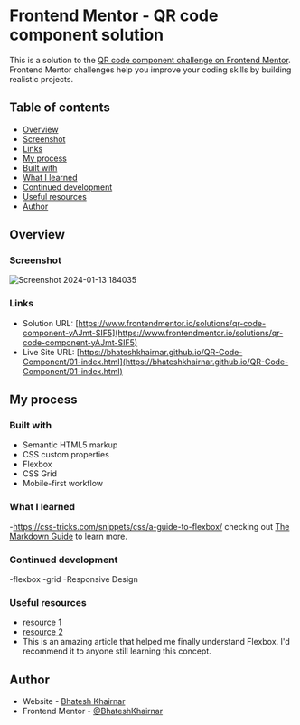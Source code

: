 # Frontend Mentor - QR code component solution

This is a solution to the [QR code component challenge on Frontend Mentor](https://www.frontendmentor.io/challenges/qr-code-component-iux_sIO_H). Frontend Mentor challenges help you improve your coding skills by building realistic projects. 

## Table of contents

  - [Overview](#overview)
  - [Screenshot](#screenshot)
  - [Links](#links)
  - [My process](#my-process)
  - [Built with](#built-with)
  - [What I learned](#what-i-learned)
  - [Continued development](#continued-development)
  - [Useful resources](#useful-resources)
  - [Author](#author)


## Overview

### Screenshot

![Screenshot 2024-01-13 184035](https://github.com/BhateshKhairnar/QR-Code-Component/assets/111328681/cc062100-4cf8-4226-94ed-05fb18092af9)

### Links

- Solution URL: [https://www.frontendmentor.io/solutions/qr-code-component-yAJmt-SIF5](https://www.frontendmentor.io/solutions/qr-code-component-yAJmt-SIF5)
- Live Site URL: [https://bhateshkhairnar.github.io/QR-Code-Component/01-index.html](https://bhateshkhairnar.github.io/QR-Code-Component/01-index.html)

## My process

### Built with

- Semantic HTML5 markup
- CSS custom properties
- Flexbox
- CSS Grid
- Mobile-first workflow


### What I learned

-https://css-tricks.com/snippets/css/a-guide-to-flexbox/
checking out [The Markdown Guide](https://www.markdownguide.org/) to learn more.


### Continued development

-flexbox
-grid
-Responsive Design


### Useful resources

- [resource 1](https://developer.mozilla.org/en-US/docs/Learn/CSS/CSS_layout/Flexbox)
- [resource 2](https://css-tricks.com/snippets/css/a-guide-to-flexbox/)
- This is an amazing article that helped me finally understand Flexbox. I'd recommend it to anyone still learning this concept.


## Author

- Website - [Bhatesh Khairnar](https://bhateshkhairnar.github.io/QR-Code-Component/01-index.html)
- Frontend Mentor - [@BhateshKhairnar](https://www.frontendmentor.io/profile/BhateshKhairnar)


